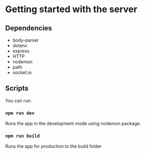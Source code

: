 # Getting started with the server

## Dependencies

- body-parser
- dotenv
- express
- HTTP
- nodemon
- path
- socket.io

## Scripts

You can run:

### `npm run dev`

Runs the app in the development mode using nodemon package.

### `npm run build`

Runs the app for production to the build folder
